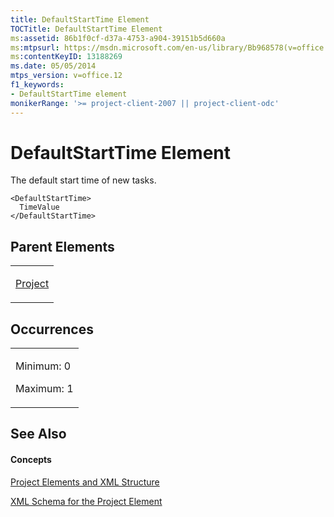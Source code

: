 ```yaml
---
title: DefaultStartTime Element
TOCTitle: DefaultStartTime Element
ms:assetid: 86b1f0cf-d37a-4753-a904-39151b5d660a
ms:mtpsurl: https://msdn.microsoft.com/en-us/library/Bb968578(v=office.12)
ms:contentKeyID: 13188269
ms.date: 05/05/2014
mtps_version: v=office.12
f1_keywords:
- DefaultStartTime element
monikerRange: '>= project-client-2007 || project-client-odc'
---
```


# DefaultStartTime Element




The default start time of new tasks.

    <DefaultStartTime>
      TimeValue
    </DefaultStartTime>

## Parent Elements

<table>
<colgroup>
<col style="width: 100%" />
</colgroup>
<tbody>
<tr class="odd">
<td><p><a href="project-element.md">Project</a></p></td>
</tr>
</tbody>
</table>

## Occurrences

<table>
<colgroup>
<col style="width: 100%" />
</colgroup>
<tbody>
<tr class="odd">
<td><p>Minimum: 0</p>
<p>Maximum: 1</p></td>
</tr>
</tbody>
</table>

## See Also

#### Concepts

[Project Elements and XML Structure](project-elements-and-xml-structure.md)

[XML Schema for the Project Element](xml-schema-for-the-project-element.md)

